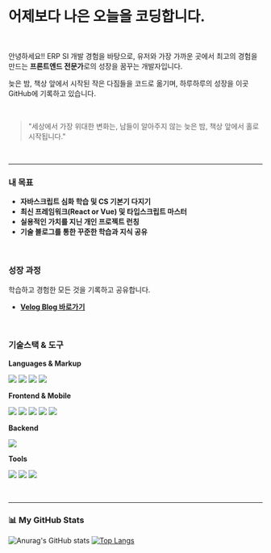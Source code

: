 # 어제보다 나은 오늘을 코딩합니다.

<br/>

안녕하세요!! ERP SI 개발 경험을 바탕으로, 유저와 가장 가까운 곳에서 최고의 경험을 만드는 **프론트엔드 전문가**로의 성장을 꿈꾸는 개발자입니다.

늦은 밤, 책상 앞에서 시작된 작은 다짐들을 코드로 옮기며, 하루하루의 성장을 이곳 GitHub에 기록하고 있습니다.

<br/>

> "세상에서 가장 위대한 변화는, 남들이 알아주지 않는 늦은 밤, 책상 앞에서 홀로 시작됩니다."

<br/>

---

### 내 목표
- **자바스크립트 심화 학습 및 CS 기본기 다지기**
- **최신 프레임워크(React or Vue) 및 타입스크립트 마스터**
- **실용적인 가치를 지닌 개인 프로젝트 런칭**
- **기술 블로그를 통한 꾸준한 학습과 지식 공유**

<br/>

### 성장 과정
학습하고 경험한 모든 것을 기록하고 공유합니다.
- **[Velog Blog 바로가기](https://velog.io/@ktj9266/posts)**

<br/>

### 기술스택 & 도구

**Languages & Markup**
<p>
  <img src="https://img.shields.io/badge/JavaScript-F7DF1E?style=flat-square&logo=JavaScript&logoColor=black"/>
  <img src="https://img.shields.io/badge/TypeScript-3178C6?style=flat-square&logo=TypeScript&logoColor=white"/>
  <img src="https://img.shields.io/badge/HTML5-E34F26?style=flat-square&logo=HTML5&logoColor=white"/>
  <img src="https://img.shields.io/badge/CSS3-1572B6?style=flat-square&logo=CSS3&logoColor=white"/>
</p>

**Frontend & Mobile**
<p>
  <img src="https://img.shields.io/badge/React-61DAFB?style=flat-square&logo=React&logoColor=black"/>
  <img src="https://img.shields.io/badge/React%20Native-61DAFB?style=flat-square&logo=React&logoColor=black"/>
  <img src="https://img.shields.io/badge/Expo-000020?style=flat-square&logo=Expo&logoColor=white"/>
  <img src="https://img.shields.io/badge/Next.js-000000?style=flat-square&logo=Next.js&logoColor=white"/>
  <img src="https://img.shields.io/badge/Vue.js-4FC08D?style=flat-square&logo=Vue.js&logoColor=white"/>
</p>

**Backend**
<p>
  <img src="https://img.shields.io/badge/Node.js-339933?style=flat-square&logo=Node.js&logoColor=white"/>
</p>

**Tools**
<p>
  <img src="https://img.shields.io/badge/Git-F05032?style=flat-square&logo=Git&logoColor=white"/>
  <img src="https://img.shields.io/badge/GitHub-181717?style=flat-square&logo=GitHub&logoColor=white"/>
  <img src="https://img.shields.io/badge/VSCode-007ACC?style=flat-square&logo=VisualStudioCode&logoColor=white"/>
</p>

<br/>

---

### 📊 My GitHub Stats

![Anurag's GitHub stats](https://github-readme-stats.vercel.app/api?username=[YOUR-GITHUB-USERNAME]&show_icons=true&theme=radical)
[![Top Langs](https://github-readme-stats.vercel.app/api/top-langs/?username=[YOUR-GITHUB-USERNAME]&layout=compact&theme=radical)](https://github.com/anuraghazra/github-readme-stats)
